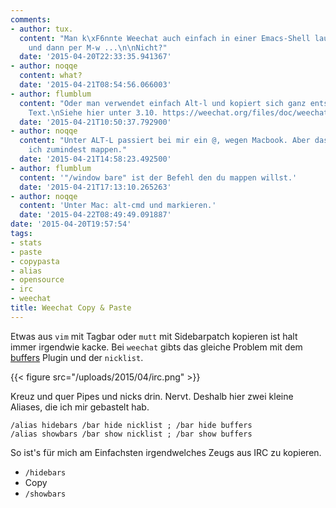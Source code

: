 ```yaml
---
comments:
- author: tux.
  content: "Man k\xF6nnte Weechat auch einfach in einer Emacs-Shell laufen lassen
    und dann per M-w ...\n\nNicht?"
  date: '2015-04-20T22:33:35.941367'
- author: noqqe
  content: what?
  date: '2015-04-21T08:54:56.066003'
- author: flumblum
  content: "Oder man verwendet einfach Alt-l und kopiert sich ganz entspannt den gew\xFCnschten
    Text.\nSiehe hier unter 3.10. https://weechat.org/files/doc/weechat_faq.en.html"
  date: '2015-04-21T10:50:37.792900'
- author: noqqe
  content: "Unter ALT-L passiert bei mir ein @, wegen Macbook. Aber das k\xF6nnte
    ich zumindest mappen."
  date: '2015-04-21T14:58:23.492500'
- author: flumblum
  content: '"/window bare" ist der Befehl den du mappen willst.'
  date: '2015-04-21T17:13:10.265263'
- author: noqqe
  content: 'Unter Mac: alt-cmd und markieren.'
  date: '2015-04-22T08:49:49.091887'
date: '2015-04-20T19:57:54'
tags:
- stats
- paste
- copypasta
- alias
- opensource
- irc
- weechat
title: Weechat Copy & Paste
---
```


Etwas aus `vim` mit Tagbar oder `mutt` mit Sidebarpatch kopieren ist halt
immer irgendwie kacke. Bei `weechat` gibts das gleiche Problem mit dem
[buffers](https://weechat.org/scripts/source/buffers.pl.html/) Plugin und der `nicklist`.

{{< figure src="/uploads/2015/04/irc.png" >}}

Kreuz und quer Pipes und nicks drin. Nervt. Deshalb hier zwei kleine
Aliases, die ich mir gebastelt hab.

```
/alias hidebars /bar hide nicklist ; /bar hide buffers
/alias showbars /bar show nicklist ; /bar show buffers
```

So ist's für mich am Einfachsten irgendwelches Zeugs aus IRC zu kopieren.

* `/hidebars`
* Copy
* `/showbars`
